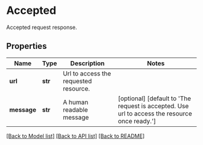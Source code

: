 # Accepted

Accepted request response.
## Properties
Name | Type | Description | Notes
------------ | ------------- | ------------- | -------------
**url** | **str** | Url to access the requested resource. | 
**message** | **str** |  A human readable message | [optional] [default to 'The request is accepted. Use url to access the resource once ready.']

[[Back to Model list]](../README.md#documentation-for-models) [[Back to API list]](../README.md#documentation-for-api-endpoints) [[Back to README]](../README.md)


